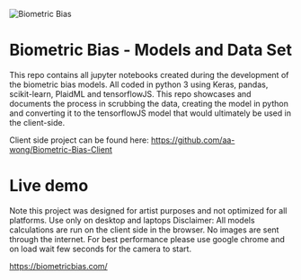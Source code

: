 ![Biometric Bias](https://raw.githubusercontent.com/aa-wong/Biometric-Bias-Client/development/Biometric-Bias-logo.jpg)

# Biometric Bias - Models and Data Set
This repo contains all jupyter notebooks created during the development of the biometric bias models. All coded in python 3 using Keras, pandas, scikit-learn, PlaidML and tensorflowJS. This repo showcases and documents the process in scrubbing the data, creating the model in python and converting it to the tensorflowJS model that would ultimately be used in the client-side.

Client side project can be found here: https://github.com/aa-wong/Biometric-Bias-Client

# Live demo
Note this project was designed for artist purposes and not optimized for all platforms. Use only on desktop and laptops
Disclaimer: All models calculations are run on the client side in the browser. No images are sent through the internet. For best performance please use google chrome and on load wait few seconds for the camera to start.

https://biometricbias.com/

